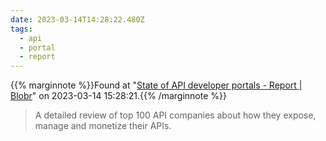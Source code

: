```yaml
---
date: 2023-03-14T14:28:22.480Z
tags:
  - api
  - portal
  - report
---
```

{{% marginnote %}}Found at "[State of API developer portals - Report | Blobr](https://www.blobr.io/report-state-of-api-developer-portals/introduction)" on 2023-03-14 15:28:21.{{% /marginnote %}}

> A detailed review of top 100 API companies about how they expose, manage and monetize their APIs.

